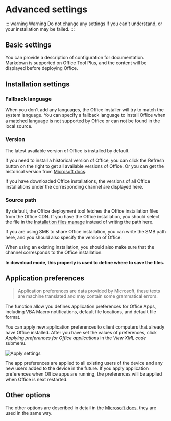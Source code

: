 # Advanced settings

::: warning Warning
Do not change any settings if you can't understand, or your installation may be failed.
:::

## Basic settings

You can provide a description of configuration for documentation. Markdown is supported on Office Tool Plus, and the content will be displayed before deploying Office.

## Installation settings

### Fallback language

When you don't add any languages, the Office installer will try to match the system language. You can specify a fallback language to install Office when a matched language is not supported by Office or can not be found in the local source.

### Version

The latest available version of Office is installed by default.

If you need to install a historical version of Office, you can click the Refresh button on the right to get all available versions of Office. Or you can get the historical version from [Microsoft docs](https://docs.microsoft.com/en-us/officeupdates/update-history-microsoft365-apps-by-date).

If you have downloaded Office installations, the versions of all Office installations under the corresponding channel are displayed here.

### Source path

By default, the Office deployment tool fetches the Office installation files from the Office CDN. If you have the Office installation, you should select the file in the [Installation files manage](/deploy/basic-settings.html#installation-files-manage) instead of writing the path here.

If you are using SMB to share Office installation, you can write the SMB path here, and you should also specify the version of Office.

When using an existing installation, you should also make sure that the channel corresponds to the Office installation.

**In download mode, this property is used to define where to save the files.**

## Application preferences

> Application preferences are data provided by Microsoft, these texts are machine translated and may contain some grammatical errors.

The function allow you defines application preferences for Office Apps, including VBA Macro notifications, default file locations, and default file format.

You can apply new application preferences to client computers that already have Office installed. After you have set the values of preferences, click *Applying preferences for Office applications* in the *View XML code* submenu.

![Apply settings](/docs/assets/img/en-us/apply-preferences.png)

The app preferences are applied to all existing users of the device and any new users added to the device in the future. If you apply application preferences when Office apps are running, the preferences will be applied when Office is next restarted.

## Other options

The other options are described in detail in the [Microsoft docs](https://docs.microsoft.com/en-us/deployoffice/office-deployment-tool-configuration-options), they are used in the same way.
